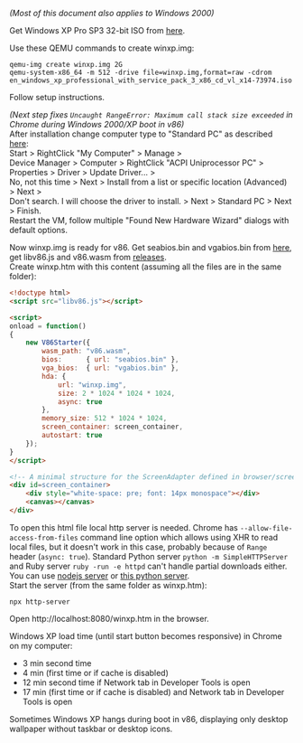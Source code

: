 *(Most of this document also applies to Windows 2000)*

Get Windows XP Pro SP3 32-bit ISO from [here](https://archive.org/details/WinXPProSP3x86).

Use these QEMU commands to create winxp.img:
```
qemu-img create winxp.img 2G
qemu-system-x86_64 -m 512 -drive file=winxp.img,format=raw -cdrom en_windows_xp_professional_with_service_pack_3_x86_cd_vl_x14-73974.iso
```
Follow setup instructions.

*(Next step fixes `Uncaught RangeError: Maximum call stack size exceeded` in Chrome during Windows 2000/XP boot in v86)*  
After installation change computer type to "Standard PC" as described [here](http://web.archive.org/web/20220528021535/https://www.scm-pc-card.de/file/manual/FAQ/acpi_uninstallation_windows_xp_english.pdf):  
Start > RightClick "My Computer" > Manage >  
Device Manager > Computer > RightClick "ACPI Uniprocessor PC" > Properties > Driver > Update Driver... >  
No, not this time > Next > Install from a list or specific location (Advanced) > Next >  
Don't search. I will choose the driver to install. > Next > Standard PC > Next > Finish.  
Restart the VM, follow multiple "Found New Hardware Wizard" dialogs with default options.

Now winxp.img is ready for v86. Get seabios.bin and vgabios.bin from [here](https://github.com/copy/v86/tree/master/bios), get libv86.js and v86.wasm from [releases](https://github.com/copy/v86/releases/tag/latest).  
Create winxp.htm with this content (assuming all the files are in the same folder): 
```html
<!doctype html>
<script src="libv86.js"></script>

<script>
onload = function()
{
	new V86Starter({
		wasm_path: "v86.wasm",
		bios:      { url: "seabios.bin" },
		vga_bios:  { url: "vgabios.bin" },
		hda: {
			url: "winxp.img",
			size: 2 * 1024 * 1024 * 1024,
			async: true
		},
		memory_size: 512 * 1024 * 1024,
		screen_container: screen_container,
		autostart: true
	});
}
</script>

<!-- A minimal structure for the ScreenAdapter defined in browser/screen.js -->
<div id=screen_container>
	<div style="white-space: pre; font: 14px monospace"></div>
	<canvas></canvas>
</div>
```
To open this html file local http server is needed. Chrome has `--allow-file-access-from-files` command line option which allows using XHR to read local files, but it doesn't work in this case, probably because of `Range` header (`async: true`). Standard Python server `python -m SimpleHTTPServer` and Ruby server `ruby -run -e httpd` can't handle partial downloads either.  
You can use [nodejs server](https://www.npmjs.com/package/http-server) or [this python server](https://github.com/smgoller/rangehttpserver).  
Start the server (from the same folder as winxp.htm):
```
npx http-server
```
Open http://localhost:8080/winxp.htm in the browser.

Windows XP load time (until start button becomes responsive) in Chrome on my computer:
* 3 min second time
* 4 min (first time or if cache is disabled)
* 12 min second time if Network tab in Developer Tools is open
* 17 min (first time or if cache is disabled) and Network tab in Developer Tools is open

Sometimes Windows XP hangs during boot in v86, displaying only desktop wallpaper without taskbar or desktop icons.
